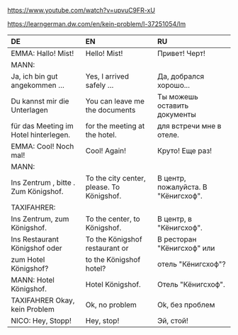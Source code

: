 ﻿https://www.youtube.com/watch?v=upvuC9FR-xU

https://learngerman.dw.com/en/kein-problem/l-37251054/lm


| DE                                     | EN                                         | RU                                                            |
| :--------------------------------------- | :------------------------------------------- | :-------------------------------------------------------------- |
| EMMA: Hallo! Mist!                     | Hello! Mist!                               | Привет! Черт!                                       |
| MANN:                                  |                                            |                                                               |
| Ja, ich bin gut angekommen …          | Yes, I arrived safely …                   | Да, добрался хорошо...                        |
| Du kannst mir die Unterlagen           | You can leave me the documents             | Ты можешь оставить документы         |
| für das Meeting im Hotel hinterlegen. | for the meeting at the hotel.              | для встречи мне в отеле.                   |
| EMMA: Cool! Noch mal!                  | Cool! Again!                               | Круто! Еще раз!                                    |
| MANN:                                  |                                            |                                                               |
| Ins Zentrum , bitte . Zum Königshof.  | To the city center, please. To Königshof. | В центр, пожалуйста. В "Кёнигсхоф". |
| TAXIFAHRER:                            |                                            |                                                               |
| Ins Zentrum, zum Königshof.           | To the center, to Königshof.              | В центр, в "Кёнигсхоф".                       |
| Ins Restaurant Königshof oder         | To the Königshof restaurant or            | В ресторан "Кёнигсхоф" или               |
| zum Hotel Königshof?                  | to the Königshof hotel?                   | отель "Кёнигсхоф"?                              |
| MANN: Hotel Königshof.                | Hotel Königshof.                          | Отель "Кёнигсхоф".                              |
| TAXIFAHRER Okay, kein Problem          | Ok, no problem                             | Ok, без проблем                                     |
| NICO: Hey, Stopp!                      | Hey, stop!                                 | Эй, стой!                                               |

